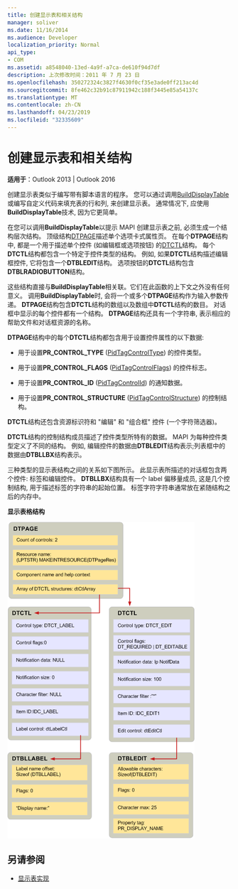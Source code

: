```yaml
---
title: 创建显示表和相关结构
manager: soliver
ms.date: 11/16/2014
ms.audience: Developer
localization_priority: Normal
api_type:
- COM
ms.assetid: a8548040-13ed-4a9f-a7ca-de610f94d7df
description: 上次修改时间：2011 年 7 月 23 日
ms.openlocfilehash: 350272324c3827f4630f0cf35e3ade0ff213ac4d
ms.sourcegitcommit: 8fe462c32b91c87911942c188f3445e85a54137c
ms.translationtype: MT
ms.contentlocale: zh-CN
ms.lasthandoff: 04/23/2019
ms.locfileid: "32335609"
---
```

# <a name="creating-display-tables-and-related-structures"></a>创建显示表和相关结构
  
**适用于**：Outlook 2013 | Outlook 2016 
  
创建显示表类似于编写带有脚本语言的程序。 您可以通过调用[BuildDisplayTable](builddisplaytable.md)或编写自定义代码来填充表的行和列, 来创建显示表。 通常情况下, 应使用**BuildDisplayTable**技术, 因为它更简单。 
  
在您可以调用**BuildDisplayTable**以提示 MAPI 创建显示表之前, 必须生成一个结构层次结构。 顶级结构[DTPAGE](dtpage.md)描述单个选项卡式属性页。 在每个**DTPAGE**结构中, 都是一个用于描述单个控件 (如编辑框或选项按钮) 的[DTCTL](dtctl.md)结构。 每个**DTCTL**结构都包含一个特定于控件类型的结构。 例如, 如果**DTCTL**结构描述编辑框控件, 它将包含一个**DTBLEDIT**结构。 选项按钮的**DTCTL**结构包含**DTBLRADIOBUTTON**结构。 
  
这些结构直接与**BuildDisplayTable**相关联。它们在此函数的上下文之外没有任何意义。 调用**BuildDisplayTable**时, 会将一个或多个**DTPAGE**结构作为输入参数传递。 **DTPAGE**结构包含**DTCTL**结构的数组以及数组中**DTCTL**结构的数目。 对话框中显示的每个控件都有一个结构。 **DTPAGE**结构还具有一个字符串, 表示相应的帮助文件和对话框资源的名称。 
  
**DTPAGE**结构中的每个**DTCTL**结构都包含用于设置控件属性的以下数据: 
  
- 用于设置**PR_CONTROL_TYPE** ([PidTagControlType](pidtagcontroltype-canonical-property.md)) 的控件类型。
    
- 用于设置**PR_CONTROL_FLAGS** ([PidTagControlFlags](pidtagcontrolflags-canonical-property.md)) 的控件标志。
    
- 用于设置**PR_CONTROL_ID** ([PidTagControlId](pidtagcontrolid-canonical-property.md)) 的通知数据。
    
- 用于设置**PR_CONTROL_STRUCTURE** ([PidTagControlStructure](pidtagcontrolstructure-canonical-property.md)) 的控制结构。
    
**DTCTL**结构还包含资源标识符和 "编辑" 和 "组合框" 控件 (一个字符筛选器)。 
  
**DTCTL**结构的控制结构成员描述了控件类型所特有的数据。 MAPI 为每种控件类型定义了不同的结构。 例如, 编辑控件的数据由**DTBLEDIT**结构表示;列表框中的数据由**DTBLLBX**结构表示。 
  
三种类型的显示表结构之间的关系如下图所示。 此显示表所描述的对话框包含两个控件: 标签和编辑控件。 **DTBLLBX**结构具有一个 label 偏移量成员, 这是几个控制结构, 用于描述标签的字符串的起始位置。 标签字符字符串通常放在紧随结构之后的内存中。 
  
**显示表格结构**
  
![显示表结构](media/dtstruct.gif "显示表结构")
  
## <a name="see-also"></a>另请参阅

- [显示表实现](display-table-implementation.md)

